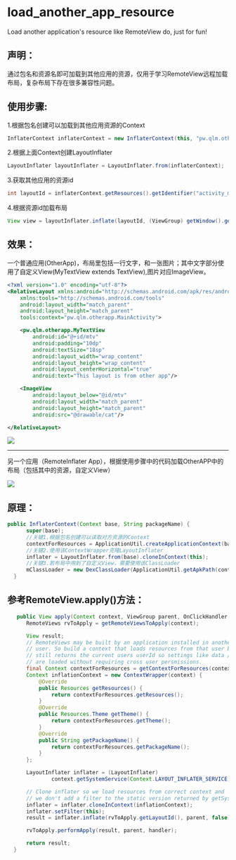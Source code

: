 # load_another_app_resource
Load another application's resource like RemoteView do,  just for fun!

## 声明：
通过包名和资源名即可加载到其他应用的资源，仅用于学习RemoteView远程加载布局，复杂布局下存在很多兼容性问题。

## 使用步骤:

1.根据包名创建可以加载到其他应用资源的Context  
```java 
InflaterContext inflaterContext = new InflaterContext(this, "pw.qlm.otherapp");
```  
2.根据上面Context创建LayoutInflater  
```java 
LayoutInflater layoutInflater = LayoutInflater.from(inflaterContext);
```  
3.获取其他应用的资源id  
```java 
int layoutId = inflaterContext.getResources().getIdentifier("activity_main", "layout", inflaterContext.getPackageName());
```   
4.根据资源id加载布局  
```java 
View view = layoutInflater.inflate(layoutId, (ViewGroup) getWindow().getDecorView(), false);
```  
## 效果：
一个普通应用(OtherApp)，布局里包括一行文字，和一张图片；其中文字部分使用了自定义View(MyTextView extends TextView),图片对应ImageView。
```xml
<?xml version="1.0" encoding="utf-8"?>
<RelativeLayout xmlns:android="http://schemas.android.com/apk/res/android"
    xmlns:tools="http://schemas.android.com/tools"
    android:layout_width="match_parent"
    android:layout_height="match_parent"
    tools:context="pw.qlm.otherapp.MainActivity">

    <pw.qlm.otherapp.MyTextView
        android:id="@+id/mtv"
        android:padding="10dp"
        android:textSize="18sp"
        android:layout_width="wrap_content"
        android:layout_height="wrap_content"
        android:layout_centerHorizontal="true"
        android:text="This layout is from other app"/>

    <ImageView
        android:layout_below="@id/mtv"
        android:layout_width="match_parent"
        android:layout_height="match_parent"
        android:src="@drawable/cat"/>

</RelativeLayout>
```
![](http://src.qlm.pw/ImgOtherApp.png?imageView2/3/w/500/h/400/q/60|watermark/2/text/cWxtLnB3/font/5a6L5L2T/fontsize/500/fill/I0VGRUZFRg==/dissolve/100/gravity/SouthEast/dx/10/dy/10)

---

另一个应用（RemoteInflater App），根据使用步骤中的代码加载OtherAPP中的布局（包括其中的资源，自定义View）

![](http://src.qlm.pw/ImgRemoteInflaterApp.png?imageView2/3/w/500/h/400/q/60|watermark/2/text/cWxtLnB3/font/5a6L5L2T/fontsize/500/fill/I0VGRUZFRg==/dissolve/100/gravity/SouthEast/dx/10/dy/10)
    
## 原理：
  ```java
  public InflaterContext(Context base, String packageName) {
        super(base);
        //关键1.根据包名创建可以读取对方资源的Context
        contextForResources = ApplicationUtil.createApplicationContext(base, packageName);
        //关键2.使用该ContextWrapper克隆LayoutInflater
        inflater = LayoutInflater.from(base).cloneInContext(this);
        //关键3.若布局中用到了自定义View，需要使用该ClassLoader
        mClassLoader = new DexClassLoader(ApplicationUtil.getApkPath(contextForResources), getDir("dex", 0).getAbsolutePath(), getDir("so", 0).getAbsolutePath(), super.getClassLoader());
    }
  ```
  
  ## 参考RemoteView.apply()方法：
  ```java
     public View apply(Context context, ViewGroup parent, OnClickHandler handler) {
        RemoteViews rvToApply = getRemoteViewsToApply(context);

        View result;
        // RemoteViews may be built by an application installed in another
        // user. So build a context that loads resources from that user but
        // still returns the current users userId so settings like data / time formats
        // are loaded without requiring cross user persmissions.
        final Context contextForResources = getContextForResources(context);
        Context inflationContext = new ContextWrapper(context) {
            @Override
            public Resources getResources() {
                return contextForResources.getResources();
            }
            @Override
            public Resources.Theme getTheme() {
                return contextForResources.getTheme();
            }
            @Override
            public String getPackageName() {
                return contextForResources.getPackageName();
            }
        };

        LayoutInflater inflater = (LayoutInflater)
                context.getSystemService(Context.LAYOUT_INFLATER_SERVICE);

        // Clone inflater so we load resources from correct context and
        // we don't add a filter to the static version returned by getSystemService.
        inflater = inflater.cloneInContext(inflationContext);
        inflater.setFilter(this);
        result = inflater.inflate(rvToApply.getLayoutId(), parent, false);

        rvToApply.performApply(result, parent, handler);

        return result;
    }
  ```
